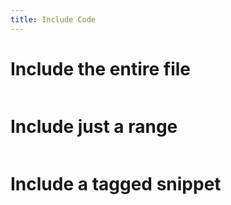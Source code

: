 ```yaml
---
title: Include Code
---
```


# Include the entire file

``` {.haskell include="src/Filter.hs"}
```

# Include just a range

``` {.haskell include="src/Filter.hs" startLine="221" endLine="224"}
```

# Include a tagged snippet

``` {.haskell include="src/Filter.hs" snippet="includeCode"}
```
